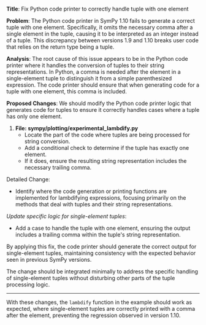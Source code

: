 **Title**: Fix Python code printer to correctly handle tuple with one element

**Problem**:
The Python code printer in SymPy 1.10 fails to generate a correct tuple with one element. Specifically, it omits the necessary comma after a single element in the tuple, causing it to be interpreted as an integer instead of a tuple. This discrepancy between versions 1.9 and 1.10 breaks user code that relies on the return type being a tuple.

**Analysis**:
The root cause of this issue appears to be in the Python code printer where it handles the conversion of tuples to their string representations. In Python, a comma is needed after the element in a single-element tuple to distinguish it from a simple parenthesized expression. The code printer should ensure that when generating code for a tuple with one element, this comma is included.

**Proposed Changes**:
We should modify the Python code printer logic that generates code for tuples to ensure it correctly handles cases where a tuple has only one element.

1. **File: sympy/plotting/experimental_lambdify.py**
   - Locate the part of the code where tuples are being processed for string conversion.
   - Add a conditional check to determine if the tuple has exactly one element.
   - If it does, ensure the resulting string representation includes the necessary trailing comma.

Detailed Change:
- Identify where the code generation or printing functions are implemented for lambdifying expressions, focusing primarily on the methods that deal with tuples and their string representations.

_Update specific logic for single-element tuples_:
- Add a case to handle the tuple with one element, ensuring the output includes a trailing comma within the tuple's string representation.

By applying this fix, the code printer should generate the correct output for single-element tuples, maintaining consistency with the expected behavior seen in previous SymPy versions.

The change should be integrated minimally to address the specific handling of single-element tuples without disturbing other parts of the tuple processing logic.

---

With these changes, the `lambdify` function in the example should work as expected, where single-element tuples are correctly printed with a comma after the element, preventing the regression observed in version 1.10.
